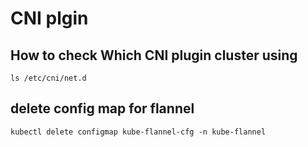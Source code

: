 # CNI plgin

## How to check Which CNI plugin cluster using

```
ls /etc/cni/net.d
```

## delete config map for flannel
```
kubectl delete configmap kube-flannel-cfg -n kube-flannel
```

